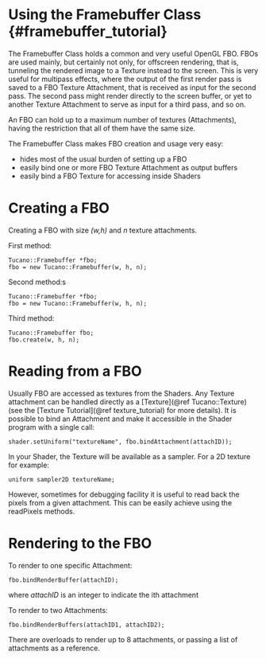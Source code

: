 Using the Framebuffer Class       {#framebuffer_tutorial}
============================

The Framebuffer Class holds a common and very useful OpenGL FBO.
FBOs are used mainly, but certainly not only, for offscreen rendering,
that is, tunneling the rendered image to a Texture instead to the screen.
This is very useful for multipass effects, where the output of the first render
pass is saved to a FBO Texture Attachment, that is received as input for the second pass.
The second pass might render directly to the screen buffer, or yet to another Texture
Attachment to serve as input for a third pass, and so on.

An FBO can hold up to a maximum number of textures (Attachments), having the restriction
that all of them have the same size.

The Framebuffer Class makes FBO creation and usage very easy:

- hides most of the usual burden of setting up a FBO
- easily bind one or more FBO Texture Attachment as output buffers
- easily bind a FBO Texture for accessing inside Shaders


# Creating a FBO

Creating a FBO with size *(w,h)* and *n* texture attachments.

First method:
~~~~~~~~~~~~~~~~~~~~~~~~~~~~~~~~~~~~~~~~~~
Tucano::Framebuffer *fbo;
fbo = new Tucano::Framebuffer(w, h, n);
~~~~~~~~~~~~~~~~~~~~~~~~~~~~~~~~~~~~~~~~~~

Second method:s
~~~~~~~~~~~~~~~~~~~~~~~~~~~~~~~~~~~~~~~~~~
Tucano::Framebuffer *fbo;
fbo = new Tucano::Framebuffer(w, h, n);
~~~~~~~~~~~~~~~~~~~~~~~~~~~~~~~~~~~~~~~~~~

Third method:
~~~~~~~~~~~~~~~~~~~~~~~~~~~~~~~~~~~~~~~~~~
Tucano::Framebuffer fbo;
fbo.create(w, h, n);
~~~~~~~~~~~~~~~~~~~~~~~~~~~~~~~~~~~~~~~~~~

# Reading from a FBO

Usually FBO are accessed as textures from the Shaders. Any Texture attachment can be handled directly as a [Texture](@ref Tucano::Texture) (see the [Texture Tutorial](@ref texture_tutorial) for more details).
It is possible to bind an Attachment and make it accessible in the Shader program with a single call:

~~~~~~~~~~~~~~~~~~~~~~~~~~~~~~~~~~~~~~~~~~
shader.setUniform("textureName", fbo.bindAttachment(attachID));
~~~~~~~~~~~~~~~~~~~~~~~~~~~~~~~~~~~~~~~~~~

In your Shader, the Texture will be available as a sampler. For a 2D texture for example:

~~~~~~~~~~~~~~~~~~~~~~~~~~~~~~~~~~~~~~~~~~
uniform sampler2D textureName;
~~~~~~~~~~~~~~~~~~~~~~~~~~~~~~~~~~~~~~~~~~

However, sometimes for debugging facility it is useful to read back the pixels from a given attachment. This can be easily achieve using the readPixels methods.


# Rendering to the FBO

To render to one specific Attachment:

~~~~~~~~~~~~~~~~~~~~~~~~~~~~~~~~~~~~~~~~~~
fbo.bindRenderBuffer(attachID);
~~~~~~~~~~~~~~~~~~~~~~~~~~~~~~~~~~~~~~~~~~

where *attachID* is an integer to indicate the ith attachment

To render to two Attachments:

~~~~~~~~~~~~~~~~~~~~~~~~~~~~~~~~~~~~~~~~~~
fbo.bindRenderBuffers(attachID1, attachID2);
~~~~~~~~~~~~~~~~~~~~~~~~~~~~~~~~~~~~~~~~~~

There are overloads to render up to 8 attachments, or passing a list of attachments as a reference.


